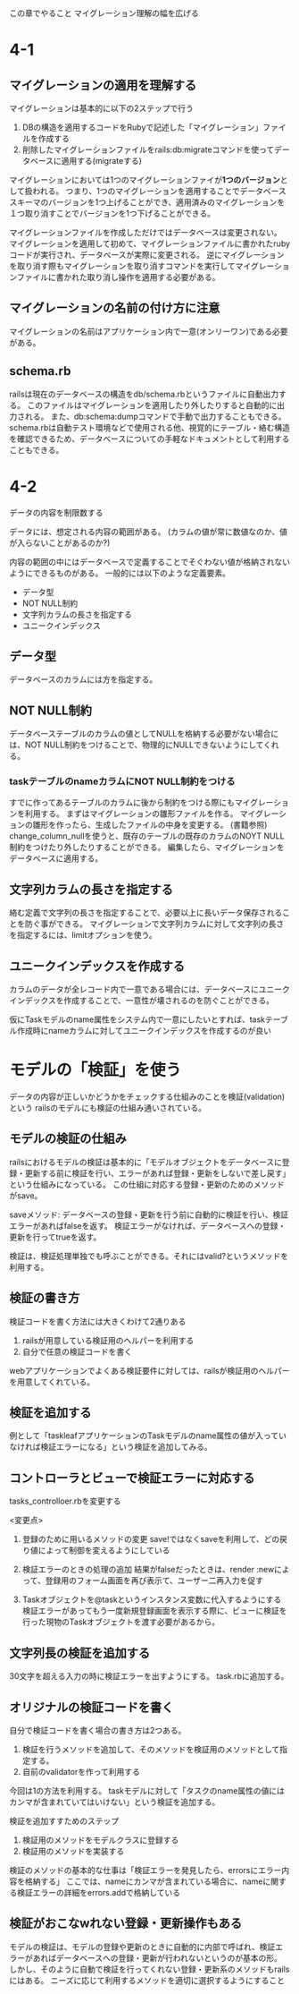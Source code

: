 この章でやること
マイグレーション理解の幅を広げる

# 4-1

## マイグレーションの適用を理解する
マイグレーションは基本的に以下の2ステップで行う
1. DBの構造を適用するコードをRubyで記述した「マイグレーション」ファイルを作成する
2. 削除したマイグレーションファイルをrails:db:migrateコマンドを使ってデータベースに適用する(migrateする)

マイグレーションにおいては1つのマイグレーションファイが**1つのバージョン**として扱われる。
つまり、1つのマイグレーションを適用することでデータベーススキーマのバージョンを1つ上げることができ、適用済みのマイグレーションを１つ取り消すことでバージョンを1つ下げることができる。

マイグレーションファイルを作成しただけではデータベースは変更されない。
マイグレーションを適用して初めて、マイグレーションファイルに書かれたrubyコードが実行され、データベースが実際に変更される。
逆にマイグレーションを取り消す際もマイグレーションを取り消すコマンドを実行してマイグレーションファイルに書かれた取り消し操作を適用する必要がある。


## マイグレーションの名前の付け方に注意
マイグレーションの名前はアプリケーション内で一意(オンリーワン)である必要がある。

## schema.rb
railsは現在のデータベースの構造をdb/schema.rbというファイルに自動出力する。
このファイルはマイグレーションを適用したり外したりすると自動的に出力される。
また、db:schema:dumpコマンドで手動で出力することもできる。
schema.rbは自動テスト環境などで使用される他、視覚的にテーブル・絡む構造を確認できるため、データベースについての手軽なドキュメントとして利用することもできる。


# 4-2
データの内容を制限数する

データには、想定される内容の範囲がある。
(カラムの値が常に数値なのか、値が入らないことがあるのか?)

内容の範囲の中にはデータベースで定義することでそぐわない値が格納されないようにできるものがある。
一般的には以下のような定義要素。

- データ型
- NOT NULL制約
- 文字列カラムの長さを指定する
- ユニークインデックス

## データ型
データベースのカラムには方を指定する。

## NOT NULL制約
データベーステーブルのカラムの値としてNULLを格納する必要がない場合には、NOT NULL制約をつけることで、物理的にNULLできないようにしてくれる。

### taskテーブルのnameカラムにNOT NULL制約をつける
すでに作ってあるテーブルのカラムに後から制約をつける際にもマイグレーションを利用する。
まずはマイグレーションの雛形ファイルを作る。
マイグレーションの雛形を作ったら、生成したファイルの中身を変更する。
(書籍参照)
change_column_nullを使うと、既存のテーブルの既存のカラムのNOYT NULL制約をつけたり外したりすることができる。
編集したら、マイグレーションをデータベースに適用する。


## 文字列カラムの長さを指定する
絡む定義で文字列の長さを指定することで、必要以上に長いデータ保存されることを防ぐ事ができる。
マイグレーションで文字列カラムに対して文字列の長さを指定するには、limitオプションを使う。


## ユニークインデックスを作成する
カラムのデータが全レコード内で一意である場合には、データベースにユニークインデックスを作成することで、一意性が壊されるのを防ぐことができる。

仮にTaskモデルのname属性をシステム内で一意にしたいとすれば、taskテーブル作成時にnameカラムに対してユニークインデックスを作成するのが良い

# モデルの「検証」を使う
データの内容が正しいかどうかをチェックする仕組みのことを検証(validation)という
railsのモデルにも検証の仕組み通いされている。


## モデルの検証の仕組み
railsにおけるモデルの検証は基本的に「モデルオブジェクトをデータベースに登録・更新する前に検証を行い、エラーがあれば登録・更新をしないで差し戻す」という仕組みになっている。
この仕組に対応する登録・更新のためのメソッドがsave。

saveメソッド: データベースの登録・更新を行う前に自動的に検証を行い、検証エラーがあればfalseを返す。
検証エラーがなければ、データベースへの登録・更新を行ってtrueを返す。

検証は、検証処理単独でも呼ぶことができる。それにはvalid?というメソッドを利用する。

## 検証の書き方
検証コードを書く方法には大きくわけて2通りある

1. railsが用意している検証用のヘルパーを利用する
2. 自分で任意の検証コードを書く

webアプリケーションでよくある検証要件に対しては、railsが検証用のヘルパーを用意してくれている。


## 検証を追加する
例として「taskleafアプリケーションのTaskモデルのname属性の値が入っていなければ検証エラーになる」という検証を追加してみる。


## コントローラとビューで検証エラーに対応する

tasks_controlloer.rbを変更する

<変更点>

1. 登録のために用いるメソッドの変更
save!ではなくsaveを利用して、どの戻り値によって制御を変えるようにしている

2. 検証エラーのときの処理の追加
結果がfalseだったときは、render :newによって、登録用のフォーム画面を再び表示て、ユーザー二再入力を促す

3. Taskオブジェクトを@taskというインスタンス変数に代入するようにする
検証エラーがあってもう一度新規登録画面を表示する際に、ビューに検証を行った現物のTaskオブジェクトを渡す必要があるから。


## 文字列長の検証を追加する
30文字を超える入力の時に検証エラーを出すようにする。
task.rbに追加する。


## オリジナルの検証コードを書く
自分で検証コードを書く場合の書き方は2つある。

1. 検証を行うメソッドを追加して、そのメソッドを検証用のメソッドとして指定する。
2. 自前のvalidatorを作って利用する

今回は1の方法を利用する。
taskモデルに対して「タスクのname属性の値にはカンマが含まれていてはいけない」という検証を追加する。

検証を追加すすためのステップ
1. 検証用のメソッドをモデルクラスに登録する
2. 検証用のメソッドを実装する

検証のメソッドの基本的な仕事は「検証エラーを発見したら、errorsにエラー内容を格納する」
ここでは、nameにカンマが含まれている場合に、nameに関する検証エラーの詳細をerrors.addで格納している

## 検証がおこなwれない登録・更新操作もある
モデルの検証は、モデルの登録や更新のときに自動的に内部で呼ばれ、検証エラーがあればデータベースへの登録・更新が行われないというのが基本の形。
しかし、そのように自動で検証を行ってくれない登録・更新系のメソッドもrailsにはある。
ニーズに応じて利用するメソッドを適切に選択するようにすること
